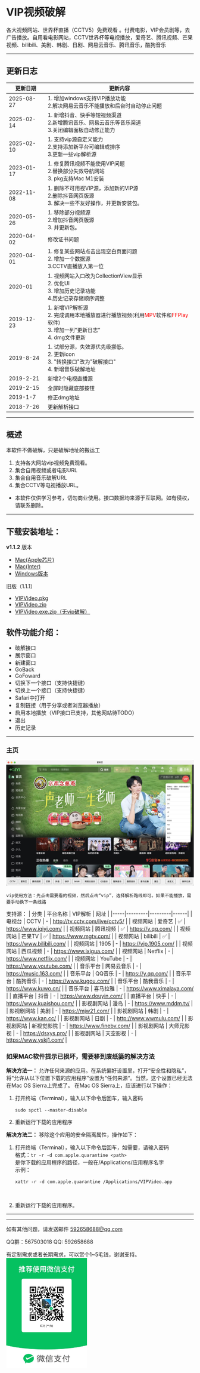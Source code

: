 
# VIP视频破解

各大视频网站、世界杯直播（CCTV5）免费观看 。付费电影，VIP会员剧等，去广告播放。自用看电影网站，CCTV世界杯等电视播放，爱奇艺、腾讯视频、芒果视频、bilibili、美剧、韩剧、日剧、网易云音乐、腾讯音乐，酷狗音乐

---

## 更新日志

| 更新日期 | 更新内容 |
| ---- | --- |
|2025-08-27| 1. 增加windows支持VIP播放功能 </br> 2.解决网易云音乐不能播放和后台时自动停止问题 </br> |
|2025-02-14| 1. 新增抖音、快手等短视频渠道</br> 2.新增腾讯音乐、网易云音乐等音乐渠道 </br> 3.关闭编辑面板自动修正能力 </br>  |
|2025-02-10| 1. 支持vip源自定义能力</br> 2.支持添加新平台可编辑或排序 </br> 3.更新一些vip解析源 </br>  |
|2023-01-17| 1. 修复腾讯视频不能使用VIP问题</br> 2.替换部分失效导航网站 </br> 3. pkg支持Mac M1安装 |
|2022-11-08| 1. 删除不可用视VIP源，添加新的VIP源</br> 2.删除抖音网页版源 </br> 3. 解决一些不友好操作，并更新安装包。 |
|2020-05-26| 1. 移除部分视频源</br> 2.增加抖音网页版源 </br> 3. 并更新包。 |
|2020-04-02|  修改证书问题 |
|2020-04-01| 1. 修复某些网站点击出现空白页面问题 </br> 2. 增加一个数据源 </br>3.CCTV直播放入第一位|
| 2020-01 |  1. 视频网站入口改为CollectionView显示</br> 2. 优化UI </br>3. 增加历史记录功能 </br> 4.历史记录存储顺序调整 |
| 2019-12-23  |  1. 新增VIP解析源  </br> 2. 完成调用本地播放器进行播放视频(利用<font color='red'>MPV</font>软件和<font color='red'>FFPlay</font>软件)  </br>3. 增加一列"更新日志”  </br>4. dmg文件更新 |
| 2019-8-24 |  1. 试部分源，失效源优先级挪低。</br> 2. 更新icon </br> 3. "转换接口"改为"破解接口" </br> 4. 新增音乐破解地址</br>
| 2019-2-21 | 新增2个电视直播源 |
| 2019-2-15 | 全屏时隐藏底部按钮 |
| 2019-1-7 | 修正dmg地址 |
| 2018-7-26 | 更新解析接口 |

----

## 概述

本软件不做破解，只是破解地址的搬运工

1. 支持各大网站vip视频免费观看。
2. 集合自用视频或者电影URL
3. 集合自用音乐破解URL
4. 集合CCTV等电视播放URL。

* 本软件仅供学习参考，切勿商业使用。接口数据均来源于互联网。如有侵权，请联系删除。

---

## 下载安装地址：

**v1.1.2** 版本
* [Mac(Apple芯片)](https://github.com/iodefog/VipVideo/releases/download/1.1.2/VipVideo-1.1.2-arm64-mac.zip)
* [Mac(Inter)](https://github.com/iodefog/VipVideo/releases/download/1.1.2/VipVideo-1.1.2-mac.zip)
* [Windows版本](https://github.com/iodefog/VipVideo/releases/download/1.1.2/VipVideo.1.1.2.exe.zip)

旧版（1.1.1）
* [VIPVideo.pkg](https://github.com/iodefog/VipVideo/releases/download/1.1.1/VIPVideo.pkg)
* [VIPVideo.zip](https://github.com/iodefog/VipVideo/releases/download/1.1.1/VIPVideo.zip)
* [VIPVideo.exe.zip（无vip破解）](https://github.com/iodefog/VipVideo/releases/download/1.1.1/VipVideo.exe.zip)


## 软件功能介绍：
* 破解接口
* 展示窗口
* 新建窗口
* GoBack
* GoFoward
* 切换下一个接口（支持快捷键）
* 切换上一个接口（支持快捷键）
* Safari中打开
* 复制链接（用于分享或者浏览器播放）
* 启用本地播放（VIP接口已支持，其他网站待TODO）
* 退出
* 历史记录


---

### 主页
![](./images/home-v2.jpg)

    vip使用方法：先点击需要看的视频，然后点击“vip”，选择解析路线即可。如果不能播放，需要手动换下一条线路

支持源：
| 分类 | 平台名称 | VIP解析 | 网址 |
|-----|---------|---------|------|
| 电视台 | CCTV | - | http://tv.cctv.com/live/cctv5/ |
| 视频网站 | 爱奇艺 | ✅ | https://www.iqiyi.com/ |
| 视频网站 | 腾讯视频 | ✅ | https://v.qq.com/ |
| 视频网站 | 芒果TV | ✅ | https://www.mgtv.com/ |
| 视频网站 | bilibili | ✅ | https://www.bilibili.com/ |
| 视频网站 | 1905 | - | https://vip.1905.com/ |
| 视频网站 | 西瓜视频 | - | https://www.ixigua.com/ |
| 视频网站 | Netflix | - | https://www.netflix.com/ |
| 视频网站 | YouTube | - | https://www.youtube.com/ |
| 音乐平台 | 网易云音乐 | - | https://music.163.com/ |
| 音乐平台 | QQ音乐 | - | https://y.qq.com/ |
| 音乐平台 | 酷狗音乐 | - | https://www.kugou.com/ |
| 音乐平台 | 酷我音乐 | - | https://www.kuwo.cn/ |
| 音乐平台 | 喜马拉雅 | - | https://www.ximalaya.com/ |
| 直播平台 | 抖音 | - | https://www.douyin.com/ |
| 直播平台 | 快手 | - | https://www.kuaishou.com/ |
| 影视剧网站 | 漫岛 | - | https://www.mddm.tv/ |
| 影视剧网站 | 美剧 | - | https://mjw21.com/ |
| 影视剧网站 | 韩剧 | - | https://www.kan.cc/ |
| 影视剧网站 | 日剧 | - | http://www.wwmulu.com/ |
| 影视剧网站 | 新视觉影院 | - | https://www.finebv.com/ |
| 影视剧网站 | 大师兄影视 | - | https://dsxys.pro/ |
| 影视剧网站 | 天空影视 | - | https://www.yskj1.com/ |

### 如果MAC软件提示已损坏，需要移到废纸篓的解决方法

<b>解决方法一： </b>
允许任何来源的应用。在系统偏好设置里，打开“安全性和隐私”，将“允许从以下位置下载的应用程序”设置为“任何来源“。当然，这个设置已经无法在Mac OS Sierra上完成了。
在Mac OS Sierra上，应该进行以下操作：

1. 打开终端（Terminal），输入以下命令后回车，输入密码 </br>

	``` 
	sudo spctl --master-disable 
	```

2. 重新运行下载的应用程序

<b>解决方法二：</b>
移除这个应用的安全隔离属性，操作如下：

1. 打开终端（Terminal），输入以下命令后回车，如需要，请输入密码</br>
格式：``` tr -r -d com.apple.quarantine <path> ``` </br>
<path> 是你下载的应用程序的路径，一般在/Applications/应用程序名字 </br>
示例：

	```
	xattr -r -d com.apple.quarantine /Applications/VIPVideo.app
	```
</br>

2. 重新运行下载的应用程序。

---

----------------------

如有其他问题，请发送邮件 [592658688@qq.com](mailto:592658688@qq.com)

QQ群：567503018
QQ: 592658688

有定制需求或者长期需求，可以赏个1~5毛钱，谢谢支持。
<img width="217" alt="image" src="./images/IMG_3639.JPG" />


